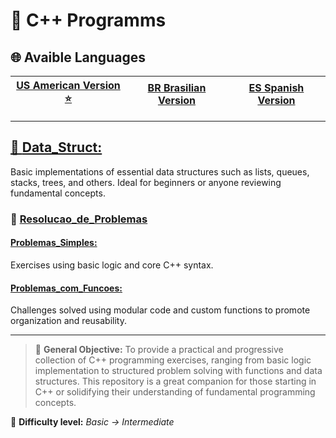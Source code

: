 # 💾 C++ Programms  

## 🌐 Avaible Languages

| **[US American Version ⭐](README.md)** | **[BR Brasilian Version](../readmes/programming%20in%20c++/main_readme/README-BR.md)** | **[ES Spanish Version](../readmes/main_readme/README-ES.md)**|
|:-----------------------------------------------------------------------------------------------------:|:----------------------------------------------------------------------------------------------:|:------------------------------------------------------------------------------------------------:|

---

## [📁 **Data_Struct:**](./data_struct/README.md)  

Basic implementations of essential data structures such as lists, queues, stacks, trees, and others. Ideal for beginners or anyone reviewing fundamental concepts.

### 📁 [**Resolucao_de_Problemas**](./resolution_problems/README.md)  

#### [**Problemas_Simples:**](./resolution_problems/simple_problems/README.md)

Exercises using basic logic and core C++ syntax.

#### [**Problemas_com_Funcoes:**](./resolution_problems/problems_with_functions/README.md)

Challenges solved using modular code and custom functions to promote organization and reusability.

---

> 📌 **General Objective:** To provide a practical and progressive collection of C++ programming exercises, ranging from basic logic implementation to structured problem solving with functions and data structures. This repository is a great companion for those starting in C++ or solidifying their understanding of fundamental programming concepts.

🧠 **Difficulty level:** *Basic → Intermediate*
